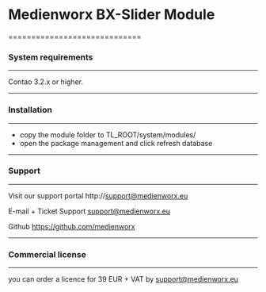 # Medienworx BX-Slider Module
=============================

### System requirements
-----------------------------

Contao 3.2.x or higher.

-----------------------------

### Installation
-----------------------------

* copy the module folder to TL_ROOT/system/modules/
* open the package management and click refresh database

-----------------------------


### Support
-----------------------------

Visit our support portal
http://support@medienworx.eu

E-mail + Ticket Support
support@medienworx.eu

Github
https://github.com/medienworx

-----------------------------

### Commercial license
-----------------------------
you can order a licence for 39 EUR + VAT by support@medienworx.eu